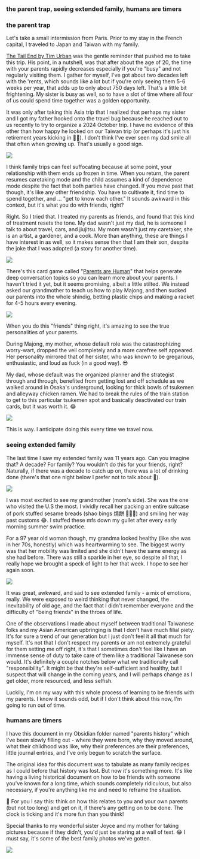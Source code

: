 ### the parent trap, seeing extended family, humans are timers

### the parent trap

Let's take a small intermission from Paris. Prior to my stay in the French capital, I traveled to Japan and Taiwan with my family.

[The Tail End by Tim Urban](https://waitbutwhy.com/2015/12/the-tail-end.html) was the gentle reminder that pushed me to take this trip. His point, in a nutshell, was that after about the age of 20, the time with your parents rapidly decreases especially if you're "busy" and not regularly visiting them. I gather for myself, I've got about two decades left with the 'rents, which sounds like a lot but if you're only seeing them 5-6 weeks per year, that adds up to only about 750 days left. That's a little bit frightening. My sister is busy as well, so to have a slot of time where all four of us could spend time together was a golden opportunity. 

It was only after taking this Asia trip that I realized that perhaps my sister and I got my father hooked onto the travel bug because he reached out to us recently to try to organize a 2024 October trip. I have no evidence of this other than how happy he looked on our Taiwan trip (or perhaps it's just his retirement years kicking in 🤷‍♂️). I don't think I've ever seen my dad smile all that often when growing up. That's usually a good sign.

![](dad-smiling.jpg)

I think family trips can feel suffocating because at some point, your relationship with them ends up frozen in time. When you return, the parent resumes caretaking mode and the child assumes a kind of dependence mode despite the fact that both parties have changed. If you move past that though, it's like any other friendship. You have to cultivate it, find time to spend together, and ... "get to know each other." It sounds awkward in this context, but it's what you do with friends, right?

Right. So I tried that. I treated my parents as friends, and found that this kind of treatment resets the tone. My dad wasn't just my dad, he is someone I talk to about travel, cars, and jiujitsu. My mom wasn't just my caretaker, she is an artist, a gardener, and a cook. More than anything, these are things I have interest in as well, so it makes sense then that I am their son, despite the joke that I was adopted (a story for another time).

![](mom-cooking.jpg)

There's this card game called "[Parents are Human](https://parentsarehuman.com)" that helps generate deep conversation topics so you can learn more about your parents. I haven't tried it yet, but it seems promising, albeit a little stilted. We instead asked our grandmother to teach us how to play Majong, and then sucked our parents into the whole shindig, betting plastic chips and making a racket for 4-5 hours every evening.

![](majong.jpg)

When you do this "friends" thing right, it's amazing to see the true personalities of your parents.

During Majong, my mother, whose default role was the catastrophizing worry-wart, dropped the veil completely and a more carefree self appeared. Her personality mirrored that of her sister, who was known to be gregarious, enthusiastic, and loud as fuck (in a good way). 😎

My dad, whose default was the organized planner and the strategist through and through, benefited from getting lost and off schedule as we walked around in Osaka's underground, looking for thick bowls of tsukemen and alleyway chicken ramen. We had to break the rules of the train station to get to this particular tsukemen spot and basically deactivated our train cards, but it was worth it. 😂

![](tsukemen.jpg)

This is way. I anticipate doing this every time we travel now.

### seeing extended family

The last time I saw my extended family was 11 years ago. Can you imagine that? A decade? For family? You wouldn't do this for your friends, right? Naturally, if there was a decade to catch up on, there was a lot of drinking done (there's that one night below I prefer not to talk about 🤗).

![](that-night.jpg)

I was most excited to see my grandmother (mom's side). She was the one who visited the U.S the most. I vividly recall her packing an entire suitcase of pork stuffed sesame breads (shao bings 燒餅 🤤🤤🤤) and smiling her way past customs 😂. I stuffed these mfs down my gullet after every early morning summer swim practice.

For a 97 year old woman though, my grandma looked healthy (like she was in her 70s, honestly) which was heartwarming to see. The biggest worry was that her mobility was limited and she didn't have the same energy as she had before. There was still a sparkle in her eye, so despite all that, I really hope we brought a speck of light to her that week. I hope to see her again soon.

![](grandma.jpg)

It was great, awkward, and sad to see extended family - a mix of emotions, really. We were exposed to weird thinking that never changed, the inevitability of old age, and the fact that I didn't remember everyone and the difficulty of "being friends" in the throes of life.

One of the observations I made about myself between traditional Taiwanese folks and my Asian American upbringing is that I don't have much filial piety. It's for sure a trend of our generation but I just don't feel it all that much for myself. It's not that I don't respect my parents or am not extremely grateful for them setting me off right, it's that I sometimes don't feel like I have an immense sense of duty to take care of them like a traditional Taiwanese son would. It's definitely a couple notches below what we traditionally call "responsibility". It might be that they're self-sufficient and healthy, but I suspect that will change in the coming years, and I will perhaps change as I get older, more resourced, and less selfish.

Luckily, I'm on my way with this whole process of learning to be friends with my parents. I know it sounds odd, but if I don't think about this now, I'm going to run out of time.

### humans are timers 

I have this document in my Obsidian folder named "parents history" which I've been slowly filling out - where they were born, why they moved around, what their childhood was like, why their preferences are their preferences, little journal entries, and I've only begun to scratch the surface.

The original idea for this document was to tabulate as many family recipes as I could before that history was lost. But now it's something more. It's like having a living historical document on how to be friends with someone you've known for a long time, which sounds completely ridiculous, but also necessary, if you're anything like me and need to reframe the situation.

🤔 For you I say this: think on how this relates to you and your own parents (but not too long) and get on it, if there's any getting on to be done. The clock is ticking and it's more fun than you think!

Special thanks to my wonderful sister Joyce and my mother for taking pictures because if they didn't, you'd just be staring at a wall of text. 😂 I must say, it's some of the best family photos we've gotten.

![](family.jpg)

